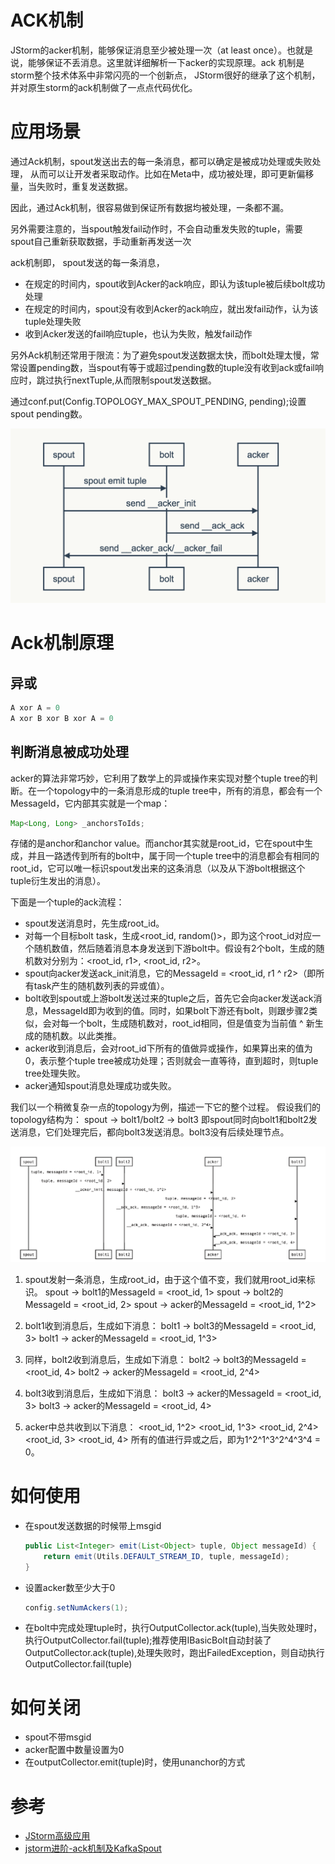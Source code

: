 # ACK机制
JStorm的acker机制，能够保证消息至少被处理一次（at least once）。也就是说，能够保证不丢消息。这里就详细解析一下acker的实现原理。ack 机制是storm整个技术体系中非常闪亮的一个创新点， JStorm很好的继承了这个机制，并对原生storm的ack机制做了一点点代码优化。

# 应用场景
通过Ack机制，spout发送出去的每一条消息，都可以确定是被成功处理或失败处理， 从而可以让开发者采取动作。比如在Meta中，成功被处理，即可更新偏移量，当失败时，重复发送数据。

因此，通过Ack机制，很容易做到保证所有数据均被处理，一条都不漏。

另外需要注意的，当spout触发fail动作时，不会自动重发失败的tuple，需要spout自己重新获取数据，手动重新再发送一次

ack机制即， spout发送的每一条消息，
* 在规定的时间内，spout收到Acker的ack响应，即认为该tuple被后续bolt成功处理
* 在规定的时间内，spout没有收到Acker的ack响应，就出发fail动作，认为该tuple处理失败
* 收到Acker发送的fail响应tuple，也认为失败，触发fail动作

另外Ack机制还常用于限流：为了避免spout发送数据太快，而bolt处理太慢，常常设置pending数，当spout有等于或超过pending数的tuple没有收到ack或fail响应时，跳过执行nextTuple,从而限制spout发送数据。

通过conf.put(Config.TOPOLOGY_MAX_SPOUT_PENDING, pending);设置spout pending数。
<div align="center"><img src="../../../resources/images/storm/acker_1.png"></div>

# Ack机制原理
## 异或
```java
A xor A = 0
A xor B xor B xor A = 0
```

## 判断消息被成功处理
acker的算法非常巧妙，它利用了数学上的异或操作来实现对整个tuple tree的判断。在一个topology中的一条消息形成的tuple tree中，所有的消息，都会有一个MessageId，它内部其实就是一个map：
```java
Map<Long, Long> _anchorsToIds;
```
存储的是anchor和anchor value。而anchor其实就是root_id，它在spout中生成，并且一路透传到所有的bolt中，属于同一个tuple tree中的消息都会有相同的root_id，它可以唯一标识spout发出来的这条消息（以及从下游bolt根据这个tuple衍生发出的消息）。

下面是一个tuple的ack流程：

* spout发送消息时，先生成root_id。
* 对每一个目标bolt task，生成<root_id, random()>，即为这个root_id对应一个随机数值，然后随着消息本身发送到下游bolt中。假设有2个bolt，生成的随机数对分别为：<root_id, r1>, <root_id, r2>。
* spout向acker发送ack_init消息，它的MessageId = <root_id, r1 ^ r2>（即所有task产生的随机数列表的异或值）。
* bolt收到spout或上游bolt发送过来的tuple之后，首先它会向acker发送ack消息，MessageId即为收到的值。同时，如果bolt下游还有bolt，则跟步骤2类似，会对每一个bolt，生成随机数对，root_id相同，但是值变为当前值 ^ 新生成的随机数。以此类推。
* acker收到消息后，会对root_id下所有的值做异或操作，如果算出来的值为0，表示整个tuple tree被成功处理；否则就会一直等待，直到超时，则tuple tree处理失败。
* acker通知spout消息处理成功或失败。

我们以一个稍微复杂一点的topology为例，描述一下它的整个过程。 假设我们的topology结构为： spout -> bolt1/bolt2 -> bolt3 即spout同时向bolt1和bolt2发送消息，它们处理完后，都向bolt3发送消息。bolt3没有后续处理节点。

<div align="center"><img src="../../../resources/images/storm/acker_2.png"></div>

1. spout发射一条消息，生成root_id，由于这个值不变，我们就用root_id来标识。 spout -> bolt1的MessageId = <root_id, 1> spout -> bolt2的MessageId = <root_id, 2> spout -> acker的MessageId = <root_id, 1^2>

2. bolt1收到消息后，生成如下消息： bolt1 -> bolt3的MessageId = <root_id, 3> bolt1 -> acker的MessageId = <root_id, 1^3>

3. 同样，bolt2收到消息后，生成如下消息： bolt2 -> bolt3的MessageId = <root_id, 4> bolt2 -> acker的MessageId = <root_id, 2^4>

4. bolt3收到消息后，生成如下消息： bolt3 -> acker的MessageId = <root_id, 3> bolt3 -> acker的MessageId = <root_id, 4>

5. acker中总共收到以下消息： <root_id, 1^2> <root_id, 1^3> <root_id, 2^4> <root_id, 3> <root_id, 4> 所有的值进行异或之后，即为1^2^1^3^2^4^3^4 = 0。



# 如何使用
* 在spout发送数据的时候带上msgid
    ```java
    public List<Integer> emit(List<Object> tuple, Object messageId) {
        return emit(Utils.DEFAULT_STREAM_ID, tuple, messageId);
    }
    ```
* 设置acker数至少大于0
    ```java
    config.setNumAckers(1);
    ```
* 在bolt中完成处理tuple时，执行OutputCollector.ack(tuple),当失败处理时，执行OutputCollector.fail(tuple);推荐使用IBasicBolt自动封装了OutputCollector.ack(tuple),处理失败时，跑出FailedException，则自动执行OutputCollector.fail(tuple)

# 如何关闭
* spout不带msgid
* acker配置中数量设置为0
* 在outputCollector.emit(tuple)时，使用unanchor的方式

# 参考
* [JStorm高级应用](http://www.jstorm.io/ProgrammingGuide_cn/AdvancedUsage/Theory/Acker.html)
* [jstorm进阶-ack机制及KafkaSpout](http://www.voidcn.com/article/p-yxdeotkc-boz.html)